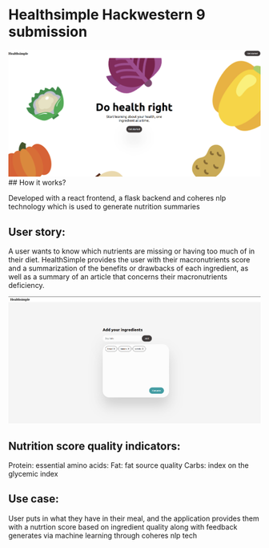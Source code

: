 # Healthsimple Hackwestern 9 submission

<img src="Screenshot from 2022-12-27 10-55-34.png" alt="Alt text" title="Optional title">
## How it works?


Developed with a react frontend, a flask backend and coheres nlp technology which is used to generate nutrition summaries


## User story:

A user wants to know which nutrients are missing or having too much of in their diet. HealthSimple provides the user with their macronutrients score and a summarization of the benefits or drawbacks of each ingredient, as well as a summary of an article that concerns their macronutrients deficiency.  

<img src="Screenshot from 2022-12-27 10-56-09.png" alt="Alt text" title="Optional title">

## Nutrition score quality indicators: 
Protein: essential amino acids: 
Fat: fat source quality 
Carbs: index on the glycemic index

## Use case: 
User puts in what they have in their meal, and the application provides them with a nutrtion score based on ingredient quality along with feedback generates via machine learning through coheres nlp tech





